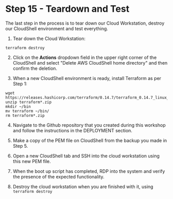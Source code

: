 # Step 15 - Teardown and Test

The last step in the process is to tear down our Cloud Workstation, destroy our CloudShell
environment and test everything.

1. Tear down the Cloud Workstation:

```
terraform destroy
```

2. Click on the **Actions** dropdown field in the upper right corner of the CloudShell
and select "Delete AWS CloudShell home directory" and then confirm the deletion.

3. When a new CloudShell environment is ready, install Terraform as per Step 1:

```
wget https://releases.hashicorp.com/terraform/0.14.7/terraform_0.14.7_linux_amd64.zip
unzip terraform*.zip
mkdir ~/bin
mv terraform ~/bin/
rm terraform*.zip
```

4. Navigate to the Github repository that you created during this workshop and follow
the instructions in the DEPLOYMENT section.

5. Make a copy of the PEM file on CloudShell from the backup you made in Step 5.

6. Open a new CloudShell tab and SSH into the cloud workstation using this new PEM file.

7. When the boot up script has completed, RDP into the system and verify the presence of
the expected functionality.

8. Destroy the cloud workstation when you are finished with it, using `terraform destroy`
